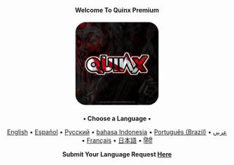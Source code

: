 <div align="center">
  
  **Welcome To Quinx Premium**
  
<img src="https://github.com/QunixNetwork/.github/blob/main/rs/New%20Project%20%5B42A9C4C%5D.png" width="200" height="200">

**• Choose a Language •**

[English](https://github.com/QunixNetwork/Premium/tree/main/English) • [Español](https://github.com/QunixNetwork/Premium/tree/main/Spanish) • [Русский](https://github.com/QunixNetwork/Premium/tree/main/Russian) • [bahasa Indonesia](https://github.com/QunixNetwork/Premium/tree/main/Indonesian) • [Português (Brazil)](https://github.com/QunixNetwork/Premium/tree/main/Portuguese%20(Brazil)) • [عربي](https://github.com/QunixNetwork/Premium/tree/main/Arabic) • [Français](https://github.com/QunixNetwork/Premium/tree/main/French) • [日本語](https://github.com/QunixNetwork/Premium/tree/main/Japanese) • [हिंदी](https://github.com/QunixNetwork/Premium/tree/main/Hindi)


**Submit Your Language Request [Here](https://telegram.me/QuinxSupportBot)**
